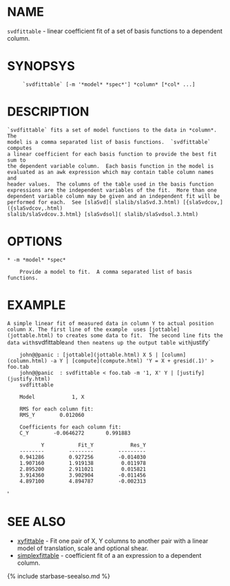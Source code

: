 
NAME
====

`svdfittable` - linear coefficient fit of a set of basis functions to a dependent column.

SYNOPSYS
========

```
     `svdfittable` [-m '*model* *spec*'] *column* [*col* ...]
```

DESCRIPTION
===========

    `svdfittable` fits a set of model functions to the data in *column*.  The
    model is a comma separated list of basis functions.  `svdfittable` computes
    a linear coefficient for each basis function to provide the best fit sum to
    the dependent variable column.  Each basis function in the model is
    evaluated as an awk expression which may contain table column names and
    header values.  The columns of the table used in the basis function
    expressions are the independent variables of the fit.  More than one
    dependent variable column may be given and an independent fit will be
    performed for each.  See [slaSvd]( slalib/slaSvd.3.html) [{slaSvdcov,]({slaSvdcov,.html)
    slalib/slaSvdcov.3.html} [slaSvdsol]( slalib/slaSvdsol.3.html)


OPTIONS
=======

    * -m *model* *spec*

        Provide a model to fit.  A comma separated list of basis functions.


EXAMPLE
=======

`
 A simple linear fit of measured data in column Y to actual position column X.
 The first line of the example  uses [jottable](jottable.html) to creates some data to fit.  The
 second line fits the data with `svdfittable` and then neatens up the output
 table with `justify`

```
    john@@panic : [jottable](jottable.html) X 5 | [column](column.html) -a Y | [compute](compute.html) 'Y = X + gresid(.1)' > foo.tab
    john@@panic  : svdfittable < foo.tab -m '1, X' Y | [justify](justify.html)
    svdfittable
            
    Model            1, X
            
    RMS for each column fit:
    RMS_Y        0.012060
            
    Coefficients for each column fit:
    C_Y        -0.0646272       0.991883
            
           Y           Fit_Y            Res_Y
    --------        --------        ---------
    0.941286        0.927256        -0.014030
    1.907160        1.919138         0.011978
    2.895200        2.911021         0.015821
    3.914360        3.902904        -0.011456
    4.897100        4.894787        -0.002313
```
'

SEE ALSO
========


- [xyfittable]( xyfittable.html)   - Fit one pair of X, Y columns to another pair with a linear model of translation, scale and optional shear.
- [simplexfittable]( simplexfittable.html) - coefficient fit of a an expression to a dependent column.


{% include starbase-seealso.md %}
